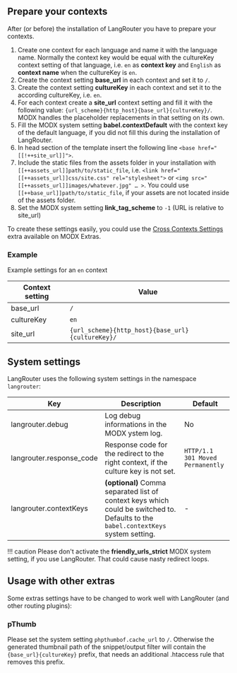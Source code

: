 ## Prepare your contexts

After (or before) the installation of LangRouter you have to prepare your
contexts.

1. Create one context for each language and name it with the language name. Normally the context key would be equal with the cultureKey context setting of that language, i.e. `en` as **context key** and `English` as **context name** when the cultureKey is `en`.
2. Create the context setting **base_url** in each context and set it to `/`.
2. Create the context setting **cultureKey** in each context and set it to the according cultureKey, i.e. `en`.
3. For each context create a **site_url** context setting and fill it with the following value: `{url_scheme}{http_host}{base_url}{cultureKey}/`. MODX handles the placeholder replacements in that setting on its own.
4. Fill the MODX system setting **babel.contextDefault** with the context key of the default language, if you did not fill this during the installation of LangRouter.
5. In head section of the template insert the following line `<base href="[[!++site_url]]">`.
6. Include the static files from the assets folder in your installation with `[[++assets_url]]path/to/static_file`, i.e. `<link href="[[++assets_url]]css/site.css" rel="stylesheet">` or `<img src="[[++assets_url]]images/whatever.jpg" … >`. You could use `[[++base_url]]path/to/static_file`, if your assets are not located inside of the assets folder.
7. Set the MODX system setting **link_tag_scheme** to `-1` (URL is relative to site_url)

To create these settings easily, you could use the [Cross Contexts
Settings](https://modx.com/extras/package/crosscontextssettings) extra available
on MODX Extras.

### Example

Example settings for an `en` context

Context setting | Value
----------------|------
base_url | `/`
cultureKey | `en`
site_url | `{url_scheme}{http_host}{base_url}{cultureKey}/`

## System settings

LangRouter uses the following system settings in the namespace `langrouter`:

Key | Description | Default
----|-------------|--------
langrouter.debug | Log debug informations in the MODX ystem log. | No
langrouter.response_code | Response code for the redirect to the right context, if the culture key is not set. | `HTTP/1.1 301 Moved Permanently`
langrouter.contextKeys | **(optional)** Comma separated list of context keys which could be switched to. Defaults to the `babel.contextKeys` system setting. | -

!!! caution 
    Please don't activate the **friendly_urls_strict** MODX system setting, if you use LangRouter. That could cause nasty redirect loops.
    
## Usage with other extras 

Some extras settings have to be changed to work well with LangRouter (and other
routing plugins):

### pThumb

Please set the system setting `phpthumbof.cache_url` to `/`. Otherwise the
generated thumbnail path of the snippet/output filter will contain the
`{base_url}{cultureKey}` prefix, that needs an additional .htaccess rule that
removes this prefix.

